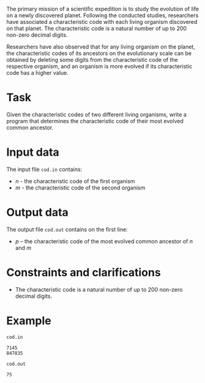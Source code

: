 The primary mission of a scientific expedition is to study the evolution of life on a newly discovered planet. Following the conducted studies, researchers have associated a characteristic code with each living organism discovered on that planet. The characteristic code is a natural number of up to $200$ non-zero decimal digits.

Researchers have also observed that for any living organism on the planet, the characteristic codes of its ancestors on the evolutionary scale can be obtained by deleting some digits from the characteristic code of the respective organism, and an organism is more evolved if its characteristic code has a higher value.

# Task

Given the characteristic codes of two different living organisms, write a program that determines the characteristic code of their most evolved common ancestor.

# Input data

The input file `cod.in` contains:

* $n$ - the characteristic code of the first organism
* $m$ - the characteristic code of the second organism

# Output data

The output file `cod.out` contains on the first line:

* $p$ – the characteristic code of the most evolved common ancestor of $n$ and $m$

# Constraints and clarifications

* The characteristic code is a natural number of up to $200$ non-zero decimal digits.

# Example

`cod.in`
```
7145
847835
```

`cod.out`
```
75
